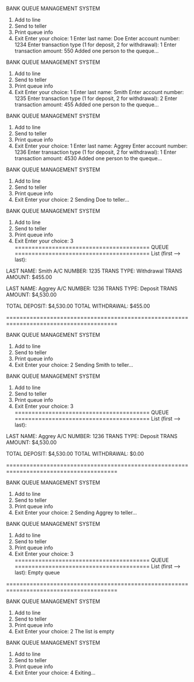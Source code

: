 BANK QUEUE MANAGEMENT SYSTEM
1. Add to line
2. Send to teller
3. Print queue info
4. Exit
Enter your choice: 1
Enter last name: Doe
Enter account number: 1234
Enter transaction type (1 for deposit, 2 for withdrawal): 1
Enter transaction amount: 550
Added one person to the queque...

BANK QUEUE MANAGEMENT SYSTEM
1. Add to line
2. Send to teller
3. Print queue info
4. Exit
Enter your choice: 1
Enter last name: Smith
Enter account number: 1235
Enter transaction type (1 for deposit, 2 for withdrawal): 2
Enter transaction amount: 455
Added one person to the queque...

BANK QUEUE MANAGEMENT SYSTEM
1. Add to line
2. Send to teller
3. Print queue info
4. Exit
Enter your choice: 1
Enter last name: Aggrey
Enter account number: 1236
Enter transaction type (1 for deposit, 2 for withdrawal): 1
Enter transaction amount: 4530
Added one person to the queque...

BANK QUEUE MANAGEMENT SYSTEM
1. Add to line
2. Send to teller
3. Print queue info
4. Exit
Enter your choice: 2
Sending Doe to teller...

BANK QUEUE MANAGEMENT SYSTEM
1. Add to line
2. Send to teller
3. Print queue info
4. Exit
Enter your choice: 3
======================================== QUEUE ========================================
List (first --> last): 

LAST NAME: Smith
A/C NUMBER: 1235
TRANS TYPE: Withdrawal
TRANS AMOUNT: $455.00

LAST NAME: Aggrey
A/C NUMBER: 1236
TRANS TYPE: Deposit
TRANS AMOUNT: $4,530.00

TOTAL DEPOSIT: $4,530.00
TOTAL WITHDRAWAL: $455.00

=======================================================================================

BANK QUEUE MANAGEMENT SYSTEM
1. Add to line
2. Send to teller
3. Print queue info
4. Exit
Enter your choice: 2
Sending Smith to teller...

BANK QUEUE MANAGEMENT SYSTEM
1. Add to line
2. Send to teller
3. Print queue info
4. Exit
Enter your choice: 3
======================================== QUEUE ========================================
List (first --> last): 

LAST NAME: Aggrey
A/C NUMBER: 1236
TRANS TYPE: Deposit
TRANS AMOUNT: $4,530.00

TOTAL DEPOSIT: $4,530.00
TOTAL WITHDRAWAL: $0.00

=======================================================================================

BANK QUEUE MANAGEMENT SYSTEM
1. Add to line
2. Send to teller
3. Print queue info
4. Exit
Enter your choice: 2
Sending Aggrey to teller...

BANK QUEUE MANAGEMENT SYSTEM
1. Add to line
2. Send to teller
3. Print queue info
4. Exit
Enter your choice: 3
======================================== QUEUE ========================================
List (first --> last): 
Empty queue

=======================================================================================

BANK QUEUE MANAGEMENT SYSTEM
1. Add to line
2. Send to teller
3. Print queue info
4. Exit
Enter your choice: 2
The list is empty

BANK QUEUE MANAGEMENT SYSTEM
1. Add to line
2. Send to teller
3. Print queue info
4. Exit
Enter your choice: 4
Exiting...
